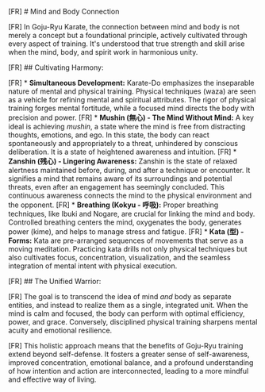 [FR] # Mind and Body Connection

[FR] In Goju-Ryu Karate, the connection between mind and body is not merely a concept but a foundational principle, actively cultivated through every aspect of training. It's understood that true strength and skill arise when the mind, body, and spirit work in harmonious unity.

[FR] ## Cultivating Harmony:

[FR] *   **Simultaneous Development:** Karate-Do emphasizes the inseparable nature of mental and physical training. Physical techniques (waza) are seen as a vehicle for refining mental and spiritual attributes. The rigor of physical training forges mental fortitude, while a focused mind directs the body with precision and power.
[FR] *   **Mushin (無心) - The Mind Without Mind:** A key ideal is achieving *mushin*, a state where the mind is free from distracting thoughts, emotions, and ego. In this state, the body can react spontaneously and appropriately to a threat, unhindered by conscious deliberation. It is a state of heightened awareness and intuition.
[FR] *   **Zanshin (残心) - Lingering Awareness:** Zanshin is the state of relaxed alertness maintained before, during, and after a technique or encounter. It signifies a mind that remains aware of its surroundings and potential threats, even after an engagement has seemingly concluded. This continuous awareness connects the mind to the physical environment and the opponent.
[FR] *   **Breathing (Kokyu - 呼吸):** Proper breathing techniques, like Ibuki and Nogare, are crucial for linking the mind and body. Controlled breathing centers the mind, oxygenates the body, generates power (kime), and helps to manage stress and fatigue.
[FR] *   **Kata (型) - Forms:** Kata are pre-arranged sequences of movements that serve as a moving meditation. Practicing kata drills not only physical techniques but also cultivates focus, concentration, visualization, and the seamless integration of mental intent with physical execution.

[FR] ## The Unified Warrior:

[FR] The goal is to transcend the idea of mind *and* body as separate entities, and instead to realize them as a single, integrated unit. When the mind is calm and focused, the body can perform with optimal efficiency, power, and grace. Conversely, disciplined physical training sharpens mental acuity and emotional resilience.

[FR] This holistic approach means that the benefits of Goju-Ryu training extend beyond self-defense. It fosters a greater sense of self-awareness, improved concentration, emotional balance, and a profound understanding of how intention and action are interconnected, leading to a more mindful and effective way of living. 
